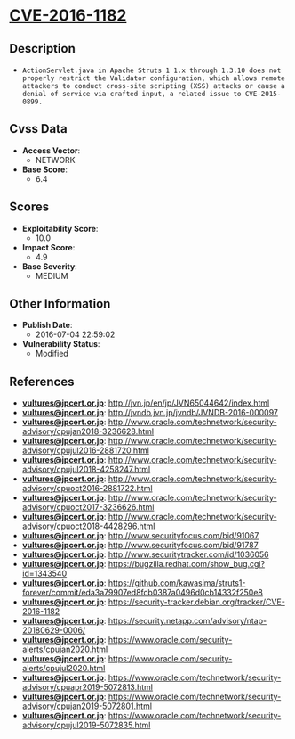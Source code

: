 
# [CVE-2016-1182](https://cve.mitre.org/cgi-bin/cvename.cgi?name=CVE-2016-1182)

## Description

- `ActionServlet.java in Apache Struts 1 1.x through 1.3.10 does not properly restrict the Validator configuration, which allows remote attackers to conduct cross-site scripting (XSS) attacks or cause a denial of service via crafted input, a related issue to CVE-2015-0899.`

## Cvss Data

- **Access Vector**:
  - NETWORK
- **Base Score**:
  - 6.4

## Scores

- **Exploitability Score**:
  - 10.0
- **Impact Score**:
  - 4.9
- **Base Severity**:
  - MEDIUM

## Other Information

- **Publish Date**:
  - 2016-07-04 22:59:02
- **Vulnerability Status**:
  - Modified

## References

- **vultures@jpcert.or.jp**: http://jvn.jp/en/jp/JVN65044642/index.html
- **vultures@jpcert.or.jp**: http://jvndb.jvn.jp/jvndb/JVNDB-2016-000097
- **vultures@jpcert.or.jp**: http://www.oracle.com/technetwork/security-advisory/cpujan2018-3236628.html
- **vultures@jpcert.or.jp**: http://www.oracle.com/technetwork/security-advisory/cpujul2016-2881720.html
- **vultures@jpcert.or.jp**: http://www.oracle.com/technetwork/security-advisory/cpujul2018-4258247.html
- **vultures@jpcert.or.jp**: http://www.oracle.com/technetwork/security-advisory/cpuoct2016-2881722.html
- **vultures@jpcert.or.jp**: http://www.oracle.com/technetwork/security-advisory/cpuoct2017-3236626.html
- **vultures@jpcert.or.jp**: http://www.oracle.com/technetwork/security-advisory/cpuoct2018-4428296.html
- **vultures@jpcert.or.jp**: http://www.securityfocus.com/bid/91067
- **vultures@jpcert.or.jp**: http://www.securityfocus.com/bid/91787
- **vultures@jpcert.or.jp**: http://www.securitytracker.com/id/1036056
- **vultures@jpcert.or.jp**: https://bugzilla.redhat.com/show_bug.cgi?id=1343540
- **vultures@jpcert.or.jp**: https://github.com/kawasima/struts1-forever/commit/eda3a79907ed8fcb0387a0496d0cb14332f250e8
- **vultures@jpcert.or.jp**: https://security-tracker.debian.org/tracker/CVE-2016-1182
- **vultures@jpcert.or.jp**: https://security.netapp.com/advisory/ntap-20180629-0006/
- **vultures@jpcert.or.jp**: https://www.oracle.com/security-alerts/cpujan2020.html
- **vultures@jpcert.or.jp**: https://www.oracle.com/security-alerts/cpujul2020.html
- **vultures@jpcert.or.jp**: https://www.oracle.com/technetwork/security-advisory/cpuapr2019-5072813.html
- **vultures@jpcert.or.jp**: https://www.oracle.com/technetwork/security-advisory/cpujan2019-5072801.html
- **vultures@jpcert.or.jp**: https://www.oracle.com/technetwork/security-advisory/cpujul2019-5072835.html
